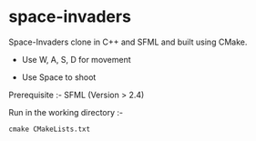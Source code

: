 # space-invaders

Space-Invaders clone in C++ and SFML and built using CMake.

* Use W, A, S, D for movement

* Use Space to shoot

Prerequisite :- SFML (Version > 2.4)

Run in the working directory :-

    cmake CMakeLists.txt
